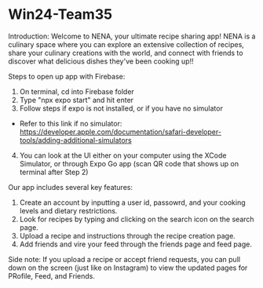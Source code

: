 # Win24-Team35

Introduction:
Welcome to NENA, your ultimate recipe sharing app! NENA is a culinary space where you can explore an extensive collection of recipes, share your culinary creations with the world, and connect with friends to discover what delicious dishes they've been cooking up!!

Steps to open up app with Firebase:

1. On terminal, cd into Firebase folder
2. Type "npx expo start" and hit enter
3. Follow steps if expo is not installed, or if you have no simulator

- Refer to this link if no simulator: https://developer.apple.com/documentation/safari-developer-tools/adding-additional-simulators

4. You can look at the UI either on your computer using the XCode Simulator, or through Expo Go app (scan QR code that shows up on terminal after Step 2)

Our app includes several key features:

1. Create an account by inputting a user id, passowrd, and your cooking levels and dietary restrictions.
2. Look for recipes by typing and clicking on the search icon on the search page.
3. Upload a recipe and instructions through the recipe creation page.
4. Add friends and vire your feed through the friends page and feed page.

Side note: If you upload a recipe or accept friend requests, you can pull down on the screen (just like on Instagram) to view the updated pages for PRofile, Feed, and Friends.
